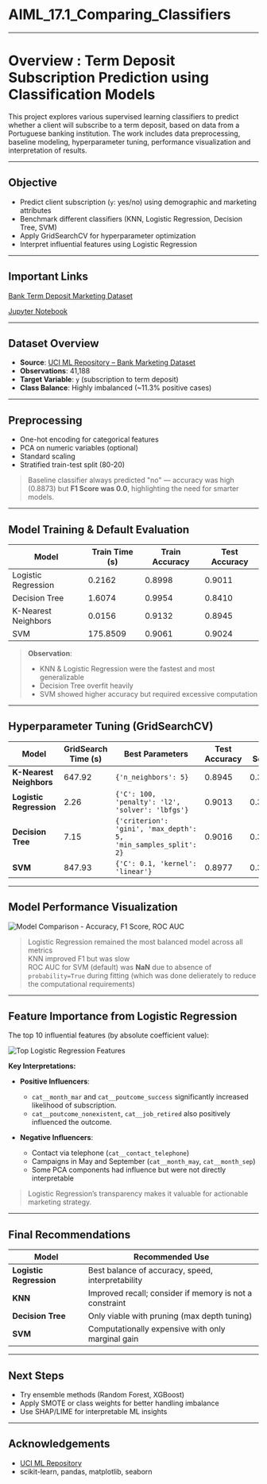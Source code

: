 # AIML_17.1_Comparing_Classifiers

--- 

# Overview : Term Deposit Subscription Prediction using Classification Models

This project explores various supervised learning classifiers to predict whether a client will subscribe to a term deposit, based on data from a Portuguese banking institution. The work includes data preprocessing, baseline modeling, hyperparameter tuning, performance visualization and interpretation of results.

--- 

## Objective

- Predict client subscription (`y`: yes/no) using demographic and marketing attributes
- Benchmark different classifiers (KNN, Logistic Regression, Decision Tree, SVM)
- Apply GridSearchCV for hyperparameter optimization
- Interpret influential features using Logistic Regression

---
## Important Links

[Bank Term Deposit Marketing Dataset](https://github.com/amitkushwaha2000/AIML_17.1_Comparing_Classifiers/blob/main/bank-additional-full.csv)

[Jupyter Notebook](https://github.com/amitkushwaha2000/AIML_17.1_Comparing_Classifiers/blob/main/prompt_III_AK.ipynb)

---

## Dataset Overview

- **Source**: [UCI ML Repository – Bank Marketing Dataset](https://archive.ics.uci.edu/ml/datasets/bank+marketing)
- **Observations**: 41,188
- **Target Variable**: `y` (subscription to term deposit)
- **Class Balance**: Highly imbalanced (~11.3% positive cases)

---

## Preprocessing

- One-hot encoding for categorical features
- PCA on numeric variables (optional)
- Standard scaling
- Stratified train-test split (80-20)

> Baseline classifier always predicted "no" — accuracy was high (0.8873) but **F1 Score was 0.0**, highlighting the need for smarter models.

---

## Model Training & Default Evaluation

|	Model              | 	Train Time (s)  | 	Train Accuracy 	|Test Accuracy  |
|--------------------|------------------|-------------------|---------------|
|Logistic Regression | 	0.2162          |      0.8998       |    0.9011     |
|Decision Tree 	     |  1.6074          |     	0.9954      | 	0.8410      |
|K-Nearest Neighbors |	0.0156 	        |    0.9132 	      |  0.8945       |
|SVM 	               |    175.8509      |       	0.9061 	  |  0.9024       |

> **Observation**:  
> - KNN & Logistic Regression were the fastest and most generalizable  
> - Decision Tree overfit heavily  
> - SVM showed higher accuracy but required excessive computation  

---

## Hyperparameter Tuning (GridSearchCV)

| Model                 | GridSearch Time (s) | Best Parameters                                    | Test Accuracy | F1 Score |
|----------------------|----------------------|----------------------------------------------------|---------------|----------|
| **K-Nearest Neighbors** | 647.92             | `{'n_neighbors': 5}`                               | 0.8945        | 0.3762   |
| **Logistic Regression** | 2.26              | `{'C': 100, 'penalty': 'l2', 'solver': 'lbfgs'}`    | 0.9013        | 0.3417   |
| **Decision Tree**    | 7.15                 | `{'criterion': 'gini', 'max_depth': 5, 'min_samples_split': 2}` | 0.9016        | 0.3336   |
| **SVM**              | 847.93               | `{'C': 0.1, 'kernel': 'linear'}`                   | 0.8977        | 0.3073   |

---

## Model Performance Visualization

![Model Comparison - Accuracy, F1 Score, ROC AUC](images/5a706e83-8378-484a-bffa-b2eeb841e1ae.png)

> Logistic Regression remained the most balanced model across all metrics  
> KNN improved F1 but was slow  
> ROC AUC for SVM (default) was **NaN** due to absence of `probability=True` during fitting (which was done delierately to reduce the computational requirements)

---

## Feature Importance from Logistic Regression

The top 10 influential features (by absolute coefficient value):

![Top Logistic Regression Features](images/9649e661-d505-4f56-b25e-c4ee129e6626.png)

**Key Interpretations:**

- **Positive Influencers**:
  - `cat__month_mar` and `cat__poutcome_success` significantly increased likelihood of subscription.
  - `cat__poutcome_nonexistent`, `cat__job_retired` also positively influenced the outcome.

- **Negative Influencers**:
  - Contact via telephone (`cat__contact_telephone`)
  - Campaigns in May and September (`cat__month_may`, `cat__month_sep`)
  - Some PCA components had influence but were not directly interpretable

> Logistic Regression’s transparency makes it valuable for actionable marketing strategy.

---

## Final Recommendations

| Model               | Recommended Use |
|--------------------|------------------|
| **Logistic Regression** | Best balance of accuracy, speed, interpretability |
| **KNN**                | Improved recall; consider if memory is not a constraint |
| **Decision Tree**      | Only viable with pruning (max depth tuning) |
| **SVM**                | Computationally expensive with only marginal gain |

---

## Next Steps

- Try ensemble methods (Random Forest, XGBoost)
- Apply SMOTE or class weights for better handling imbalance
- Use SHAP/LIME for interpretable ML insights

---

## Acknowledgements

- [UCI ML Repository](https://archive.ics.uci.edu/ml/datasets/bank+marketing)
- scikit-learn, pandas, matplotlib, seaborn
